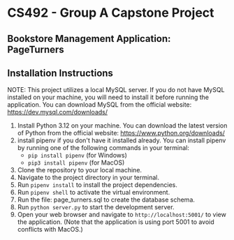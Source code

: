 # CS492 - Group A Capstone Project
## Bookstore Management Application: PageTurners


## Installation Instructions

NOTE: This project utilizes a local MySQL server. If you do not have MySQL installed on your machine, you will need to install it before running the application. You can download MySQL from the official website: https://dev.mysql.com/downloads/

1. Install Python 3.12 on your machine. You can download the latest version of Python from the official website: https://www.python.org/downloads/
2. install pipenv if you don't have it installed already. You can install pipenv by running one of the following commands in your terminal:
    - `pip install pipenv` (for Windows)
    - `pip3 install pipenv` (for MacOS)
3. Clone the repository to your local machine.
4. Navigate to the project directory in your terminal.
5. Run `pipenv install` to install the project dependencies.
6. Run `pipenv shell` to activate the virtual environment.
7. Run the file: page_turners.sql to create the database schema.
8. Run `python server.py` to start the development server.
9. Open your web browser and navigate to `http://localhost:5001/` to view the application.
(Note that the application is using port 5001 to avoid conflicts with MacOS.)


